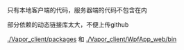 只有本地客户端的代码，服务器端的代码不包含在内

部分依赖的动态链接库太大，不便上传github

[./Vapor_client/packages](https://jbox.sjtu.edu.cn/l/Tna8SA)  和 [./Vapor_client/WpfApp_web/bin](https://jbox.sjtu.edu.cn/l/2nfjt0)